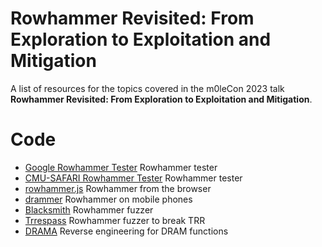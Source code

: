 # Rowhammer Revisited: From Exploration to Exploitation and Mitigation
 A list of resources for the topics covered in the m0leCon 2023 talk **Rowhammer Revisited: From Exploration to Exploitation and Mitigation**.
 

# Code
- [Google Rowhammer Tester](https://github.com/google/rowhammer-test) Rowhammer tester
- [CMU-SAFARI Rowhammer Tester](https://github.com/CMU-SAFARI/rowhammer) Rowhammer tester
- [rowhammer.js](https://github.com/IAIK/rowhammerjs) Rowhammer from the browser
- [drammer](https://github.com/vusec/drammer) Rowhammer on mobile phones
- [Blacksmith](https://github.com/comsec-group/blacksmith) Rowhammer fuzzer
- [Trrespass](https://github.com/vusec/trrespass) Rowhammer fuzzer to break TRR
- [DRAMA](https://github.com/IAIK/drama) Reverse engineering for DRAM functions
